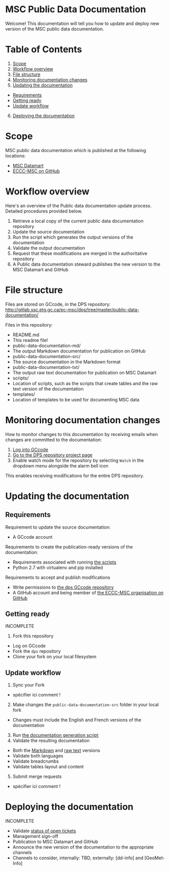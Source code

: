 # MSC Public Data Documentation

Welcome! This documentation will tell you how to update and deploy new version of the MSC public data documentation.

# Table of Contents

1. [Scope](#scope)
2. [Workflow overview](#workflow-overview)
3. [File structure](#file-structure)
4. [Monitoring documentation changes](#monitoring-documentation-changes)
5. [Updating the documentation](#updating-the-documentation)
 * [Requirements](#requirements)
 * [Getting ready](#getting-ready)
 * [Update workflow](#update-workflow)
6. [Deploying the documentation](#deploying-the-documentation)

# Scope

MSC public data documentation which is published at the following locations:
* [MSC Datamart](http://dd.weather.gc.ca/)
* [ECCC-MSC on GitHub](https://github.com/ECCC-MSC)

# Workflow overview

Here's an overview of the Public data documentation update process. Detailed procedures provided below.

1. Retrieve a local copy of the current public data documentation repository
2. Update the source documentation
3. Run the script which generates the output versions of the documentation
4. Validate the output documentation
5. Request that these modifications are merged in the authoritative repository
6. A Public data documentation steward publishes the new version to the MSC Datamart and GitHub

# File structure

Files are stored on GCcode, in the DPS repository: http://gitlab.ssc.etg.gc.ca/ec-msc/dps/tree/master/public-data-documentation/

Files in this repository:
* README.md
 * This readme file!
* public-data-documentation-md/
 * The output Markdown documentation for publication on GitHub
* public-data-documentation-src/
 * The source documentation in the Markdown format
* public-data-documentation-txt/
 * The output raw text documentation for publication on MSC Datamart
* scripts/
 * Location of scripts, such as the scripts that create tables and the raw text version of the documentation
* templates/
 * Location of templates to be used for documenting MSC data

# Monitoring documentation changes

How to monitor changes to this documentation by receiving emails when changes are committed to the documentation:
1. [Log into GCcode](http://gitlab.ssc.etg.gc.ca/)
2. [Go to the DPS repository project page](http://gitlab.ssc.etg.gc.ca/ec-msc/dps)
3. Enable watch mode for the repository by selecting `Watch` in the dropdown menu alongside the alarm bell icon

This enables receiving modifications for the entire DPS repository.

# Updating the documentation

## Requirements

Requirement to update the source documentation:
* A GCcode account

Requirements to create the publication-ready versions of the documentation:
* Requirements associated with running [the scripts](scripts/)
 * Python 2.7 with virtualenv and pip installed

Requirements to accept and publish modifications
* Write permissions to [the dps GCcode repository](http://gitlab.ssc.etg.gc.ca/ec-msc/dps)
* A GitHub account and being member of [the ECCC-MSC organisation on GitHub](https://github.com/orgs/ECCC-MSC/people)

## Getting ready

INCOMPLETE

1. Fork this repository
 * Log on GCcode
 * Fork the `dps` repository
 * Clone your fork on your local filesystem

## Update workflow

1. Sync your Fork
 * spécifier ici comment !
2. Make changes the `public-data-documentation-src` folder in your local fork
 * Changes must include the English and French versions of the documentation
3. Run [the documentation generation script](scripts/)
4. Validate the resulting documentation
 * Both the [Markdown](public-data-documentation-md) and [raw text](public-data-documentation-txt) versions
 * Validate both languages
 * Validate breadcrumbs
 * Validate tables layout and content
5. Submit merge requests
 * spécifier ici comment !

# Deploying the documentation

INCOMPLETE
* Validate [status of open tickets](http://gitlab.ssc.etg.gc.ca/ec-msc/dps/issues?label_name%5B%5D=Public+documentation)
* Management sign-off
* Publication to MSC Datamart and GitHub
* Announce the new version of the documentation to the appropriate channels
 * Channels to consider, internally: TBD, externally: [dd-info] and [GeoMet-Info]
